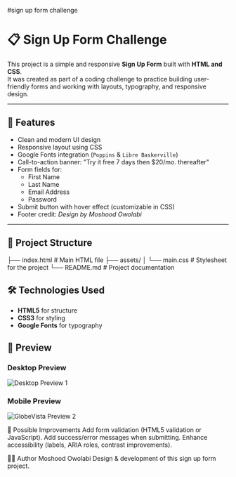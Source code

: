 #sign up form challenge

# 📋 Sign Up Form Challenge

This project is a simple and responsive **Sign Up Form** built with **HTML and CSS**.  
It was created as part of a coding challenge to practice building user-friendly forms and working with layouts, typography, and responsive design.

---

## 🚀 Features
- Clean and modern UI design
- Responsive layout using CSS
- Google Fonts integration (`Poppins` & `Libre Baskerville`)
- Call-to-action banner: "Try it free 7 days then $20/mo. thereafter"
- Form fields for:
  - First Name
  - Last Name
  - Email Address
  - Password
- Submit button with hover effect (customizable in CSS)
- Footer credit: *Design by Moshood Owolabi*

---

## 📂 Project Structure
├── index.html # Main HTML file
├── assets/
│ └── main.css # Stylesheet for the project
└── README.md # Project documentation

## 🛠️ Technologies Used
- **HTML5** for structure
- **CSS3** for styling
- **Google Fonts** for typography

## 📸 Preview
### Desktop Preview
![Desktop Preview 1](./asset/media/desktop_preview.JPG)  

### Mobile Preview
![GlobeVista Preview 2](./asset/media/mobile_preview.JPG)  


🌟 Possible Improvements
Add form validation (HTML5 validation or JavaScript).
Add success/error messages when submitting.
Enhance accessibility (labels, ARIA roles, contrast improvements).

👨‍💻 Author
Moshood Owolabi
Design & development of this sign up form project.



